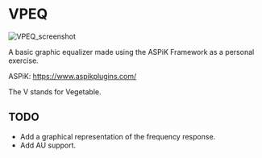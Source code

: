 # VPEQ

![VPEQ_screenshot](../../Users/ryan/.config/joplin-desktop/resources/reference.png)

A basic graphic equalizer made using the ASPiK Framework as a personal exercise.

ASPiK: https://www.aspikplugins.com/

The V stands for Vegetable.

## TODO

- Add a graphical representation of the frequency response.
- Add AU support.

